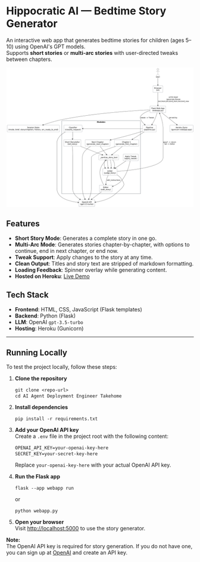 # Hippocratic AI — Bedtime Story Generator

An interactive web app that generates bedtime stories for children (ages 5–10) using OpenAI's GPT models.  
Supports **short stories** or **multi-arc stories** with user-directed tweaks between chapters.

![Flowchart](flowchart.png)

## Features

- **Short Story Mode**: Generates a complete story in one go.
- **Multi-Arc Mode**: Generates stories chapter-by-chapter, with options to continue, end in next chapter, or end now.
- **Tweak Support**: Apply changes to the story at any time.
- **Clean Output**: Titles and story text are stripped of markdown formatting.
- **Loading Feedback**: Spinner overlay while generating content.
- **Hosted on Heroku**: [Live Demo](https://hippocratic-takehome-3de9c586b201.herokuapp.com)

## Tech Stack

- **Frontend**: HTML, CSS, JavaScript (Flask templates)
- **Backend**: Python (Flask)
- **LLM**: OpenAI `gpt-3.5-turbo`
- **Hosting**: Heroku (Gunicorn)

---

## Running Locally

To test the project locally, follow these steps:

1. **Clone the repository**

   ```
   git clone <repo-url>
   cd AI Agent Deployment Engineer Takehome
   ```

2. **Install dependencies**

   ```
   pip install -r requirements.txt
   ```

3. **Add your OpenAI API key**  
   Create a `.env` file in the project root with the following content:

   ```
   OPENAI_API_KEY=your-openai-key-here
   SECRET_KEY=your-secret-key-here
   ```

   Replace `your-openai-key-here` with your actual OpenAI API key.

4. **Run the Flask app**

   ```
   flask --app webapp run
   ```

   or

   ```
   python webapp.py
   ```

5. **Open your browser**  
   Visit [http://localhost:5000](http://localhost:5000) to use the story generator.

**Note:**  
The OpenAI API key is required for story generation. If you do not have one, you can sign up at [OpenAI](https://platform.openai.com/signup) and create an API key.
